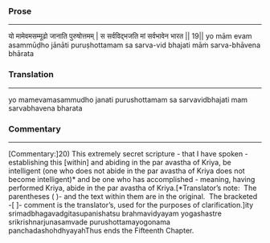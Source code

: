 ### Prose 
 --- 
यो मामेवमसम्मूढो जानाति पुरुषोत्तमम् |
स सर्वविद्भजति मां सर्वभावेन भारत || 19||
yo mām evam asammūḍho jānāti puruṣhottamam
sa sarva-vid bhajati māṁ sarva-bhāvena bhārata

### Translation 
 --- 
yo mamevamasammudho janati purushottamam sa sarvavidbhajati mam sarvabhavena bharata

### Commentary 
 --- 
[Commentary:]20) This extremely secret scripture - that I have spoken - establishing this [within] and abiding in the par avastha of Kriya, be intelligent (one who does not abide in the par avastha of Kriya does not become intelligent)* and be one who has accomplished - meaning, having performed Kriya, abide in the par avastha of Kriya.[*Translator’s note:  The parentheses ( )- and the text within them are in the original.  The bracketed -[ ]- comment is the translator’s, used for the purposes of clarification.]ity srimadbhagavadgitasupanishatsu brahmavidyayam yogashastre srikrishnarjunasamvade purushottamayogonama panchadashohdhyayahThus ends the Fifteenth Chapter.
